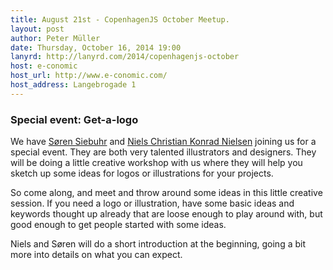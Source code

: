 ```yaml
---
title: August 21st - CopenhagenJS October Meetup.
layout: post
author: Peter Müller
date: Thursday, October 16, 2014 19:00
lanyrd: http://lanyrd.com/2014/copenhagenjs-october
host: e-conomic
host_url: http://www.e-conomic.com/
host_address: Langebrogade 1
---
```


### Special event: Get-a-logo

We have [Søren Siebuhr](http://sorensiebuhr.dk/) and [Niels Christian Konrad Nielsen](http://www.nckn.dk/) joining us for a special event. They are both very talented illustrators and designers. They will be doing a little creative workshop with us where they will help you sketch up some ideas for logos or illustrations for your projects.

So come along, and meet and throw around some ideas in this little creative session. If you need a logo or illustration, have some basic ideas and keywords thought up already that are loose enough to play around with, but good enough to get people started with some ideas.

Niels and Søren will do a short introduction at the beginning, going a bit more into details on what you can expect.
